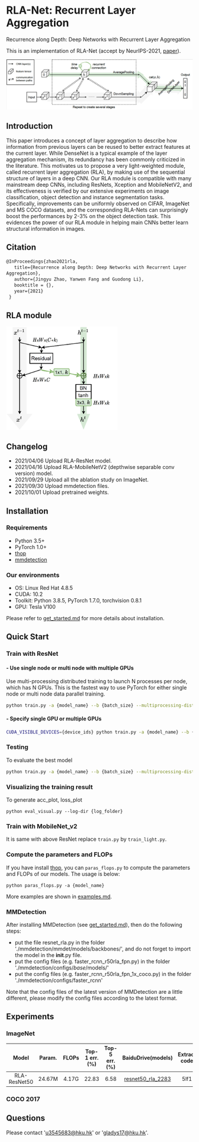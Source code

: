 # RLA-Net: Recurrent Layer Aggregation

Recurrence along Depth: Deep Networks with Recurrent Layer Aggregation

This is an implementation of RLA-Net (accept by NeurIPS-2021, [paper](url)).

![RLANet](figures/rlanet.png)

## Introduction
This paper introduces a concept of layer aggregation to describe how information from previous layers can be reused to better extract features at the current layer. 
While DenseNet is a typical example of the layer aggregation mechanism, its redundancy has been commonly criticized in the literature. 
This motivates us to propose a very light-weighted module, called recurrent layer aggregation (RLA), by making use of the sequential structure of layers in a deep CNN. 
Our RLA module is compatible with many mainstream deep CNNs, including ResNets, Xception and MobileNetV2, and its effectiveness is verified by our extensive experiments on image classification, object detection and instance segmentation tasks. 
Specifically, improvements can be uniformly observed on CIFAR, ImageNet and MS COCO datasets, and the corresponding RLA-Nets can surprisingly boost the performances by 2-3\% on the object detection task. 
This evidences the power of our RLA module in helping main CNNs better learn structural information in images.

## Citation

    @InProceedings{zhao2021rla,
       title={Recurrence along Depth: Deep Networks with Recurrent Layer Aggregation},
       author={Jingyu Zhao, Yanwen Fang and Guodong Li},
       booktitle = {},
       year={2021}
     }

## RLA module

<img src="figures/rla_module.png" width="300" alt="RLA_module"/><br/>


## Changelog

- 2021/04/06 Upload RLA-ResNet model.
- 2021/04/16 Upload RLA-MobileNetV2 (depthwise separable conv version) model.
- 2021/09/29 Upload all the ablation study on ImageNet.
- 2021/09/30 Upload mmdetection files.
- 2021/10/01 Upload pretrained weights.

## Installation

### Requirements

- Python 3.5+
- PyTorch 1.0+
- [thop](https://github.com/Lyken17/pytorch-OpCounter)
- [mmdetection](https://github.com/open-mmlab/mmdetection)

### Our environments

- OS: Linux Red Hat 4.8.5
- CUDA: 10.2
- Toolkit: Python 3.8.5, PyTorch 1.7.0, torchvision 0.8.1
- GPU: Tesla V100

Please refer to [get_started.md](docs/get_started.md) for more details about installation.


## Quick Start

### Train with ResNet

#### - Use single node or multi node with multiple GPUs

Use multi-processing distributed training to launch N processes per node, which has N GPUs. This is the fastest way to use PyTorch for either single node or multi node data parallel training.

  ```bash
  python train.py -a {model_name} --b {batch_size} --multiprocessing-distributed --world-size 1 --rank 0 {imagenet-folder with train and val folders}
  ```

#### - Specify single GPU or multiple GPUs

  ```bash
  CUDA_VISIBLE_DEVICES={device_ids} python train.py -a {model_name} --b {batch_size} --multiprocessing-distributed --world-size 1 --rank 0 {imagenet-folder with train and val folders}
  ```

### Testing

To evaluate the best model

  ```bash
  python train.py -a {model_name} --b {batch_size} --multiprocessing-distributed --world-size 1 --rank 0 --resume {path to the best model} -e {imagenet-folder with train and val folders}
  ```

### Visualizing the training result

To generate acc_plot, loss_plot
  ```
  python eval_visual.py --log-dir {log_folder}
  ```
  
### Train with MobileNet_v2

It is same with above ResNet replace `train.py` by `train_light.py`.


### Compute the parameters and FLOPs

If you have install [thop](https://github.com/Lyken17/pytorch-OpCounter), you can `paras_flops.py` to compute the parameters and FLOPs of our models. The usage is below:
```
python paras_flops.py -a {model_name}
```

More examples are shown in [examples.md](docs/examples.md).

### MMDetection

After installing MMDetection (see [get_started.md](docs/get_started.md)), then do the following steps:

- put the file resnet_rla.py in the folder './mmdetection/mmdet/models/backbones/', and do not forget to import the model in the __init__.py file.
- put the config files (e.g. faster_rcnn_r50rla_fpn.py) in the folder './mmdetection/configs/_base_/models/'
- put the config files (e.g. faster_rcnn_r50rla_fpn_1x_coco.py) in the folder './mmdetection/configs/faster_rcnn'

Note that the config files of the latest version of MMDetection are a little different, please modify the config files according to the latest format.



## Experiments

### ImageNet
|Model|Param.|FLOPs|Top-1 err.(%)|Top-5 err.(%)|BaiduDrive(models)|Extract code|GoogleDrive|
|:---:|:----:|:---:|:------:|:------:|:----------------:|:----------:|:---------:|
|RLA-ResNet50|24.67M|4.17G|22.83|6.58|[resnet50_rla_2283](https://pan.baidu.com/s/1GrNxNariVpb9S5EUFW1eng)|5lf1|[resnet50_rla_2283](https://drive.google.com/file/d/1cetP1SdOiwznLxlBUaHG8Q8c4RIwToWW/view?usp=sharing)|



### COCO 2017


## Questions

Please contact 'u3545683@hku.hk' or 'gladys17@hku.hk'.

